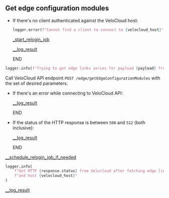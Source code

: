 ## Get edge configuration modules

* If there's no client authenticated against the VeloCloud host:
    ```python
    logger.error(f"Cannot find a client to connect to {velocloud_host}")
    ```

    [_start_relogin_job](_start_relogin_job.md)

    [__log_result](__log_result.md)

    END

```python
logger.info(f'Trying to get edge links series for payload {payload} from Velocloud host "{velocloud_host}"...')
```
  
Call VeloCloud API endpoint `POST /edge/getEdgeConfigurationModules` with the set of desired parameters.

* If there's an error while connecting to VeloCloud API:
  
    [__log_result](__log_result.md)

    END

* If the status of the HTTP response is between `500` and `512` (both inclusive):

    [__log_result](__log_result.md)

    END

[__schedule_relogin_job_if_needed](__schedule_relogin_job_if_needed.md)

```python
logger.info(
    f"Got HTTP {response.status} from Velocloud after fetching edge link series for {payload}"
    f"and host {velocloud_host}"
)
```

[__log_result](__log_result.md)